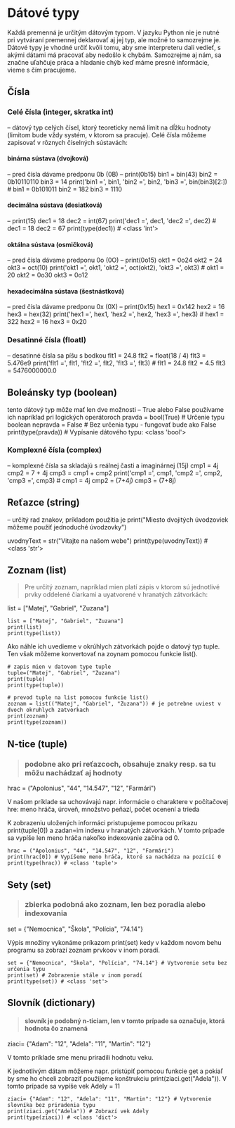 # Dátové typy

Každá premenná je určitým dátovým typom. V jazyku Python nie je nutné pri vytváraní premennej deklarovať aj jej typ, ale možné to samozrejme je. Dátové typy je vhodné určiť kvôli tomu, aby sme interpreteru dali vedieť, s akými dátami má pracovať aby nedošlo k chybám. Samozrejme aj nám, sa značne uľahčuje práca a hladanie chýb keď máme presné informácie, vieme s čím pracujeme. 

## Čísla

### Celé čísla (integer, skratka int) 
– dátový typ celých čísel, ktorý teoreticky nemá limit na dĺžku hodnoty (limitom bude vždy systém, v ktorom sa pracuje). Celé čísla môžeme zapisovať v rôznych číselných sústavách: 
#### binárna sústava (dvojková)
– pred čísla dávame predponu 0b (0B) – print(0b15)
bin1 = bin(43)
bin2 = 0b10110110
bin3 = 14
print('bin1 =', bin1, 'bin2 =', bin2, 'bin3 =', bin(bin3)[2:]) # bin1 = 0b101011 bin2 = 182 bin3 = 1110

#### decimálna sústava (desiatková)
– print(15)
dec1 = 18
dec2 = int(67)
print('dec1 =', dec1, 'dec2 =', dec2) # dec1 = 18 dec2 = 67
print(type(dec1)) # <class 'int'>

#### oktálna sústava (osmičková) 
– pred čísla dávame predponu 0o (0O) – print(0o15)
okt1 = 0o24
okt2 = 24
okt3 = oct(10)
print('okt1 =', okt1, 'okt2 =', oct(okt2), 'okt3 =', okt3) # okt1 = 20 okt2 = 0o30 okt3 = 0o12

#### hexadecimálna sústava (šestnástková)
– pred čísla dávame predponu 0x (0X) – print(0x15)
hex1 = 0x142
hex2 = 16
hex3 = hex(32)
print('hex1 =', hex1, 'hex2 =', hex2, 'hex3 =', hex3) # hex1 = 322 hex2 = 16 hex3 = 0x20

### Desatinné čísla (floatI)
– desatinné čísla sa píšu s bodkou
flt1 = 24.8
flt2 = float(18 / 4)
flt3 = 5.476e9
print('flt1 =', flt1, 'flt2 =', flt2, 'flt3 =', flt3) # flt1 = 24.8 flt2 = 4.5 flt3 = 5476000000.0

## Boleánsky typ (boolean)

tento dátový typ môže mať len dve možnosti – True alebo False
používame ich napríklad pri logických operátoroch
pravda = bool(True) # Určenie typu boolean
nepravda = False # Bez určenia typu - fungovať bude ako False
print(type(pravda)) # Vypísanie dátového typu:  <class 'bool'>


### Komplexné čísla  (complex)
– komplexné čísla sa skladajú s reálnej časti a imaginárnej (15j)
cmp1 = 4j
cmp2 = 7 + 4j
cmp3 = cmp1 + cmp2
print('cmp1 =', cmp1, 'cmp2 =', cmp2, 'cmp3 =', cmp3) # cmp1 = 4j cmp2 = (7+4j) cmp3 = (7+8j)

## Reťazce (string)
– určitý rad znakov, príkladom použitia je print("Miesto dvojitých úvodzoviek môžeme použiť jednoduché úvodzovky")

uvodnyText = str("Vitajte na našom webe")
print(type(uvodnyText)) # <class 'str'>

## Zoznam (list)
>Pre určitý zoznam, napríklad mien platí zápis v ktorom sú jednotlivé prvky oddelené čiarkami a uyatvorené v hranatých zátvorkách: 

list = ["Matej", "Gabriel", "Zuzana"]
~~~
list = ["Matej", "Gabriel", "Zuzana"]
print(list)
print(type(list))  
~~~
Ako náhle ich uvedieme v okrúhlych zátvorkách pojde o datový typ tuple. Ten však môžeme konvertovať na zoynam pomocou funkcie list().
~~~
# zapis mien v datovom type tuple
tuple=("Matej", "Gabriel", "Zuzana")
print(tuple)
print(type(tuple))

# prevod tuple na list pomocou funkcie list()
zoznam = list(("Matej", "Gabriel", "Zuzana")) # je potrebne uviest v dvoch okruhlych zatvorkach
print(zoznam)
print(type(zoznam))
~~~

## N-tice (tuple)

>### podobne ako pri reťazcoch, obsahuje znaky resp. sa tu môžu nachádzať aj hodnoty

hrac = ("Apolonius", "44", "14.547", "12", "Farmári")

V našom príklade sa uchovávajú napr. informácie o charaktere v počítačovej hre: meno hráča, úroveň, množstvo peňazí, počet ocenení a trieda 

K zobrazeniu uložených informáci pristupujeme pomocou príkazu print(tuple[0]) a zadan=im indexu v hranatých zátvorkách. V tomto prípade sa vypíše len meno hráča nakoľko indexovanie začína od 0.
~~~
hrac = ("Apolonius", "44", "14.547", "12", "Farmári")
print(hrac[0]) # Vypíšeme meno hráča, ktoré sa nachádza na pozícií 0
print(type(hrac)) # <class 'tuple'>
~~~

## Sety (set)

>### zbierka podobná ako zoznam, len bez poradia alebo indexovania

set = {"Nemocnica", "Škola", "Polícia", "74.14"}

Výpis množiny vykonáme príkazom print(set) kedy v každom novom behu programu sa zobrazí zoznam prvkoov v inom poradí.
~~~
set = {"Nemocnica", "Škola", "Polícia", "74.14"} # Vytvorenie setu bez určenia typu
print(set) # Zobrazenie stále v inom poradí
print(type(set)) # <class 'set'>
~~~
## Slovník (dictionary)

>#### slovník je podobný n-ticiam, len v tomto prípade sa označuje, ktorá hodnota čo znamená
ziaci= {"Adam": "12", "Adela": "11", "Martin": "12"}

V tomto príklade sme menu priradili hodnotu veku. 

K jednotlivým dátam môžeme napr. pristúpiť pomocou funkcie get a pokiaľ by sme ho chceli zobraziť použijeme konštrukciu print(ziaci.get("Adela")). V tomto prípade sa vypíše vek Adely = 11
~~~
ziaci= {"Adam": "12", "Adela": "11", "Martin": "12"} # Vytvorenie slovníka bez priradenia typu 
print(ziaci.get("Adela")) # Zobrazí vek Adely
print(type(ziaci)) # <class 'dict'>
~~~